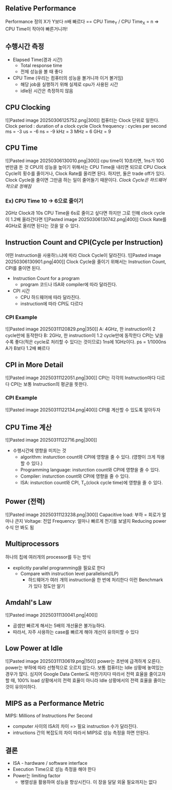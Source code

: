 ## Relative Performance
Performance 정의
X가 Y보다 n배 빠르다 \== CPU Time<sub>Y</sub> / CPU Time<sub>X</sub> = n
=> CPU Time이 작아야 빠른거니까!
## 수행시간 측정
- Elapsed Time(경과 시간)
	- Total response time
	- 전체 성능을 볼 때 좋다
- CPU Time (우리는 컴퓨터의 성능을 볼거니까 이거 볼거임)
	- 해당 job을 실행하기 위해 실제로 cpu가 사용된 시간
	- idle된 시간은 측정하지 않음
## CPU Clocking
![[Pasted image 20250306125752.png|300]]
컴퓨터는 Clock 단위로 일한다.
Clock period : duration of a clock cycle
Clock frequency : cycles per second
ms = -3
us = -6
ns = -9
kHz = 3
MHz = 6
GHz = 9
## CPU Time
![[Pasted image 20250306130010.png|300]]
cpu time이 10초라면, 1ns가 10G번만큼 돈 것
CPU의 성능을 높이기 위해서는 CPU Time을 내리면 되므로 
CPU Clock Cycle의 횟수를 줄이거나, Clock Rate를 올리면 된다.
하지만, 둘은 trade off가 있다.
Clock Cycle을 줄이면 그만큼 하는 일이 줄어들기 때문이다.
*Clock Cycle은 하드웨어적으로 정해짐*
### Ex) CPU Time 10 -> 6으로 줄이기
2GHz Clock과 10s CPU Time을 6s로 줄이고 싶다면 
하지만 그로 인해 clock cycle이 1.2배 올라간다면
![[Pasted image 20250306130742.png|400]]
Clock Rate를 4GHz로 올리면 된다는 것을 알 수 있다.
## Instruction Count and CPI(Cycle per Instruction)
어떤 Instruction을 사용하느냐에 따라 Clock Cycle이 달라진다.
![[Pasted image 20250306130901.png|400]]
Clock Cycle을 줄이기 위해서는 Instruction Count, CPI를 줄이면 된다.
- Instruction Count for a program
	- program 코드나 ISA와 compiler에 따라 달라진다.
- CPI 시간
	- CPU 하드웨어에 따라 달라진다.
	- instruction에 따라 CPI도 다르다
### CPI Example
![[Pasted image 20250311120829.png|350]]
A: 4GHz, 한 instruction이 2 cycle만에 동작한다
B: 2GHz, 한 instruction이 1.2 cycle만에 동작한다
CPI는 낮을 수록 좋다(적은 cycle로 처리할 수 있다는 것이므로)
1ns에 1GHz이다.
ps = 1/1000ns
A가 B보다 1.2배 빠르다
## CPI in More Detail
![[Pasted image 20250311122051.png|300]]
CPI는 각각의 Instruction마다 다르다
CPI는 보통 Instruction의 평균을 뜻한다.
### CPI Example
![[Pasted image 20250311122134.png|400]]
CPI를 계산할 수 있도록 알아두자

## CPU Time 계산
![[Pasted image 20250311122716.png|300]]
- 수행시간에 영향을 미치는 것
	- algorithm: insturction count와 CPI에 영향을 줄 수 있다. (영향이 크게 작용할 수 있다.)
	- Programming language: insturction count와 CPI에 영향을 줄 수 있다.
	- Compiler: insturction count와 CPI에 영향을 줄 수 있다.
	- ISA: insturction count와 CPI, T<sub>c</sub>(clock cycle time)에 영향을 줄 수 있다.
## Power (전력)
![[Pasted image 20250311123238.png|300]]
Capacitive load: 부하 = 회로가 얼마나 큰지
Voltage: 전압
Frequency: 얼마나 빠르게 전기를 보낼지
Reducing power 수식 안 봐도 됨
## Multiprocessors
하나의 칩에 여러개의 processor를 두는 방식
- explicitly parallel programming을 필요로 한다
	- Compare with instruction level parallelism(ILP)
		- 하드웨어가 여러 개의 instruction을 한 번에 처리한다
이런 Benchmark가 있다 정도만 알기
## Amdahl's Law
![[Pasted image 20250311130041.png|400]]
- 곱셈만 빠르게 해서는 5배의 개선율은 불가능하다.
- 따라서, 자주 사용하는 case를 빠르게 해야 개선이 유의미할 수 있다
## Low Power at Idle
![[Pasted image 20250311130619.png|150]]
power는 초반에 급격하게 오른다.
power는 부하에 따라 선형적으로 오르지 않는다.
보통 컴퓨터는 Idle 상황에 놓여있는 경우가 많다. 심지어 Google Data Center도 마찬가지다
따라서 전력 효율을 줄이고자 할 때, 100% load 상황에서의 전력 효율이 아니라 Idle 상황에서의 전력 효율을 줄이는 것이 유의미하다.

## MIPS as a Performance Metric
MIPS: Millions of Instructions Per Second
- computer 사이의 ISA의 차이 => 필요 instruction 수가 달라진다.
- intructions 간의 복잡도의 차이
따라서 MIPS로 성능 측정을 하면 안된다.

## 결론
- ISA - hardware / software interface
- Execution Time으로 성능 측정을 해야 한다
- Power는 limiting factor
	- 병렬성을 활용하여 성능을 향상시킨다.
이 장을 달달 외울 필요까지는 없다